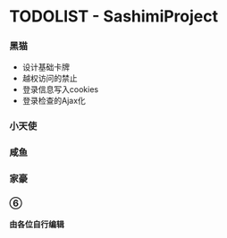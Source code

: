 # TODOLIST - SashimiProject

<h3>黑猫</h3>
<ul>
	<li>设计基础卡牌</li>
	<li>越权访问的禁止</li>
	<li>登录信息写入cookies</li>
	<li>登录检查的Ajax化</li>
</ul>

<h3>小天使</h3>
<ul>
</ul>

<h3>咸鱼</h3>
<ul>
</ul>

<h3>家豪</h3>
<ul>
</ul>

<h3>⑥</h3>
<ul>
</ul>

<b>由各位自行编辑</b>